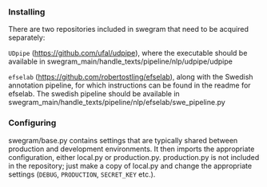 ### Installing

There are two repositories included in swegram that need to be acquired separately:

`UDpipe` (https://github.com/ufal/udpipe), where the executable should be available in swegram_main/handle_texts/pipeline/nlp/udpipe/udpipe

`efselab` (https://github.com/robertostling/efselab), along with the Swedish annotation pipeline, for which instructions can be found in the readme for efselab. The swedish pipeline should be available in swegram_main/handle_texts/pipeline/nlp/efselab/swe_pipeline.py

### Configuring

swegram/base.py contains settings that are typically shared between production and development environments. It then imports the appropriate configuration, either local.py or production.py. production.py is not included in the repository; just make a copy of local.py and change the appropriate settings (`DEBUG`, `PRODUCTION`, `SECRET_KEY` etc.).

